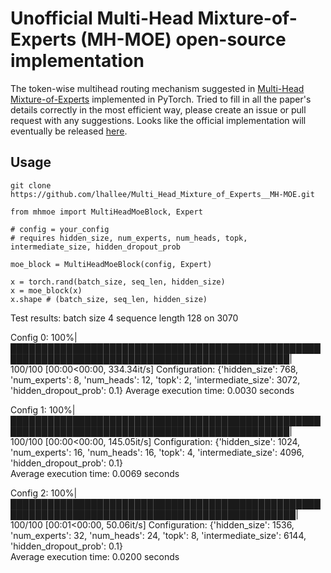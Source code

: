 # Unofficial Multi-Head Mixture-of-Experts (MH-MOE) open-source implementation

The token-wise multihead routing mechanism suggested in [Multi-Head Mixture-of-Experts](https://arxiv.org/pdf/2404.15045) implemented in PyTorch. Tried to fill in all the paper's details correctly in the most efficient way, please create an issue or pull request with any suggestions. Looks like the official implementation will eventually be released [here](https://github.com/yushuiwx/MH-MoE).

## Usage

```
git clone https://github.com/lhallee/Multi_Head_Mixture_of_Experts__MH-MOE.git
```

```
from mhmoe import MultiHeadMoeBlock, Expert

# config = your_config
# requires hidden_size, num_experts, num_heads, topk, intermediate_size, hidden_dropout_prob

moe_block = MultiHeadMoeBlock(config, Expert)

x = torch.rand(batch_size, seq_len, hidden_size)
x = moe_block(x)
x.shape # (batch_size, seq_len, hidden_size)
```


Test results: batch size 4 sequence length 128 on 3070

Config 0: 100%|███████████████████████████████████████████████████████████████████████████████████████████████| 100/100 [00:00<00:00, 334.34it/s]
Configuration: {'hidden_size': 768, 'num_experts': 8, 'num_heads': 12, 'topk': 2, 'intermediate_size': 3072, 'hidden_dropout_prob': 0.1}
Average execution time: 0.0030 seconds

Config 1: 100%|███████████████████████████████████████████████████████████████████████████████████████████████| 100/100 [00:00<00:00, 145.05it/s]
Configuration: {'hidden_size': 1024, 'num_experts': 16, 'num_heads': 16, 'topk': 4, 'intermediate_size': 4096, 'hidden_dropout_prob': 0.1}        
Average execution time: 0.0069 seconds

Config 2: 100%|████████████████████████████████████████████████████████████████████████████████████████████████| 100/100 [00:01<00:00, 50.06it/s]
Configuration: {'hidden_size': 1536, 'num_experts': 32, 'num_heads': 24, 'topk': 8, 'intermediate_size': 6144, 'hidden_dropout_prob': 0.1}        
Average execution time: 0.0200 seconds
